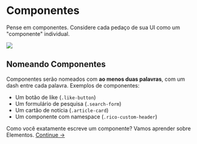 Componentes
==========

Pense em componentes. Considere cada pedaço de sua UI como um "componente" individual.

![](images/component-example.png)

## Nomeando Componentes
Componentes serão nomeados com **ao menos duas palavras**, com um dash entre cada palavra. Exemplos de componentes:

  * Um botão de like (`.like-button`)
  * Um formulário de pesquisa (`.search-form`)
  * Um cartão de notícia (`.article-card`)
  * Um componente com namespace (`.rico-custom-header`)

Como você exatamente escreve um componente? Vamos aprender sobre Elementos.
[Continue →](elements.md)
<!-- {p:.pull-box} -->
